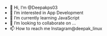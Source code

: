 - 👋 Hi, I’m @Deepakps03
- 👀 I’m interested in App Development 
- 🌱 I’m currently learning JavaScript 
- 💞️ I’m looking to collaborate on ...
- 📫 How to reach me Instagram@deepak_linux

<!---
Deepakps03/Deepakps03 is a ✨ special ✨ repository because its `README.md` (this file) appears on your GitHub profile.
You can click the Preview link to take a look at your changes.
--->
